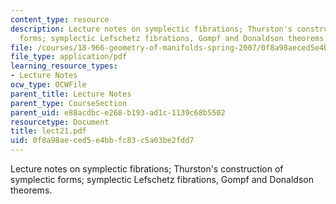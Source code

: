 ```yaml
---
content_type: resource
description: Lecture notes on symplectic fibrations; Thurston's construction of symplectic
  forms; symplectic Lefschetz fibrations, Gompf and Donaldson theorems.
file: /courses/18-966-geometry-of-manifolds-spring-2007/0f8a98aeced5e4bbfc83c5a03be2fdd7_lect21.pdf
file_type: application/pdf
learning_resource_types:
- Lecture Notes
ocw_type: OCWFile
parent_title: Lecture Notes
parent_type: CourseSection
parent_uid: e88acdbc-e268-b193-ad1c-1139c68b5502
resourcetype: Document
title: lect21.pdf
uid: 0f8a98ae-ced5-e4bb-fc83-c5a03be2fdd7
---
```

Lecture notes on symplectic fibrations; Thurston's construction of symplectic forms; symplectic Lefschetz fibrations, Gompf and Donaldson theorems.

